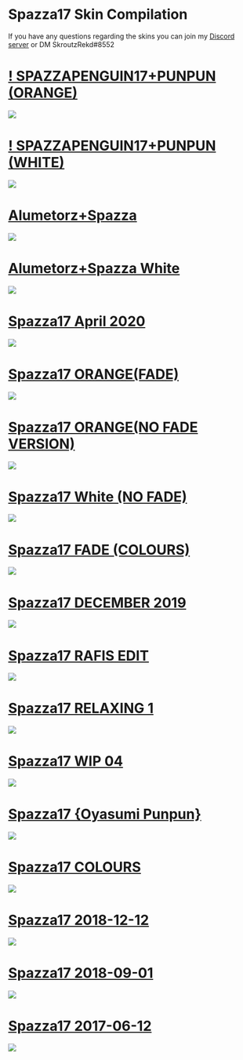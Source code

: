 # Spazza17 Skin Compilation

If you have any questions regarding the skins you can join my [Discord server](https://discord.gg/yqhzfFf) or DM SkroutzRekd#8552

# [! SPAZZAPENGUIN17+PUNPUN (ORANGE)](https://www.dropbox.com/s/jtwpkqq7yj47br6/%21%20SPAZZAPENGUIN17%2BPUNPUN%20%28ORANGE%29.osk?dl=0)
![](https://osu.ppy.sh/ss/15540502/5717)

# [! SPAZZAPENGUIN17+PUNPUN (WHITE)](https://www.dropbox.com/s/6ksm89tw3n65tgm/%21%20SPAZZAPENGUIN17%2BPUNPUN%20%28WHITE%29.osk?dl=0)
![](https://osu.ppy.sh/ss/15540527/4abe)

# [Alumetorz+Spazza](https://www.dropbox.com/s/2721q6kcl7i137y/Alumetorz%2BSpazza.osk?dl=0)
![](https://osu.ppy.sh/ss/15540547/324f)

# [Alumetorz+Spazza White](https://www.dropbox.com/s/239p9whumtt8qje/Alumetorz%2BSpazza%20White.osk?dl=0)
![](https://osu.ppy.sh/ss/15540566/51da)

# [Spazza17 April 2020](https://www.dropbox.com/s/5zv34ujryata0p5/Spazza17%2BAPRIL%2B2020.osk?dl=0)
![](https://osu.ppy.sh/ss/15540585/1902)

# [Spazza17 ORANGE(FADE)](https://www.dropbox.com/s/g2m3d1fybygik9n/Spazza17%20FADE%20%28ORANGE%29.osk?dl=0)
![](http://osu.ppy.sh/ss/15540619/b40c)

# [Spazza17 ORANGE(NO FADE VERSION)](https://www.dropbox.com/s/yj7y3mjukts49yz/Spazza17%20NO%20FADE%20%28ORANGE%29.osk?dl=0)
![](https://osu.ppy.sh/ss/15540827/f8fc)

# [Spazza17 White (NO FADE)](https://www.dropbox.com/s/gbd36ilnnn5l54t/Spazza17%20NO%20FADE%20%28WHITE%29.osk?dl=0)
![](https://osu.ppy.sh/ss/15540910/ddb6)

# [Spazza17 FADE (COLOURS)](https://www.dropbox.com/s/h830b0htjubp7ms/Spazza17%20FADE%20%28COLORS%29.osk?dl=0)
![](https://osu.ppy.sh/ss/15540668/72d2)

# [Spazza17 DECEMBER 2019](https://www.dropbox.com/s/tmdbapramhtxcsg/Spazza17%20DECEMBER%202019.osk?dl=0)
![](https://osu.ppy.sh/ss/15540691/af24)

# [Spazza17 RAFIS EDIT](https://www.dropbox.com/s/zzadq4do4rlujlp/Spazza17%20RAFIS%20EDIT.osk?dl=0)
![](http://osu.ppy.sh/ss/15540726/ba3e)

# [Spazza17 RELAXING 1](https://www.dropbox.com/s/7p4po645i7pyfyt/Spazza17%20RELAXING%201.osk?dl=0)
![](https://osu.ppy.sh/ss/15540783/cd01)

# [Spazza17 WIP 04](https://www.dropbox.com/s/9ofxrda5xsj3l3z/Spazza17%20WIP%2004.osk?dl=0)
![](https://osu.ppy.sh/ss/15540791/8980)

# [Spazza17 {Oyasumi Punpun}](https://www.dropbox.com/s/2172ge8e68tw782/Spazza17%20%7BOyasumi%20Punpun%7D.osk?dl=0)
![](https://osu.ppy.sh/ss/15540795/15cb)

# [Spazza17 COLOURS](https://www.dropbox.com/s/ghsqdf07vz95g2i/Spazza17%20COLORS.osk?dl=0)
![](https://osu.ppy.sh/ss/15540801/5c2f)

# [Spazza17 2018-12-12](https://www.dropbox.com/s/bjax8vnsulaljkg/Spazza17%202018-12-12.osk?dl=0)
![](https://osu.ppy.sh/ss/15540807/40a8)

# [Spazza17 2018-09-01](https://www.dropbox.com/s/mhkqj87rpmz4p3e/Spazza17%202018-09-01.osk?dl=0)
![](https://osu.ppy.sh/ss/15540818/c7a3)

# [Spazza17 2017-06-12](https://www.dropbox.com/s/sksr6h8402qpyx1/Spazza17%202017-06-12.osk?dl=0)
![](https://drive.google.com/uc?export=view&id=1Z68JG7d8seuftkRsX49Gw_vJoYtfwlAc)
